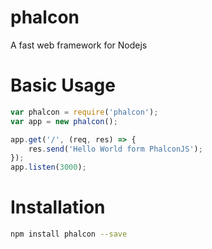 # phalcon
A fast web framework for Nodejs

# Basic Usage
```javascript
var phalcon = require('phalcon');
var app = new phalcon();

app.get('/', (req, res) => {
    res.send('Hello World form PhalconJS');
});
app.listen(3000);
```
# Installation
```sh
npm install phalcon --save
```
